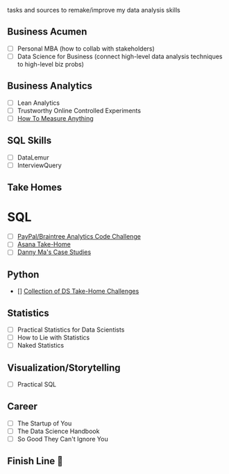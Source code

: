 tasks and sources to remake/improve my data analysis skills

## Business Acumen
- [ ] Personal MBA (how to collab with stakeholders)
- [ ] Data Science for Business (connect high-level data analysis techniques to high-level biz probs)

## Business Analytics
- [ ] Lean Analytics
- [ ] Trustworthy Online Controlled Experiments
- [ ] [How To Measure Anything](https://www.professionalwargaming.co.uk/HowToMeasureAnythingEd2DouglasWHubbard.pdf)

## SQL Skills
- [ ] DataLemur
- [ ] InterviewQuery

## Take Homes
# SQL
- [ ] [PayPal/Braintree Analytics Code Challenge](https://github.com/AlexanderConnelly/BrainTree_SQL_Coding_Challenge_Data_Analyst)
- [ ] [Asana Take-Home](https://github.com/danamkaplan/asana_takehome)
- [ ] [Danny Ma's Case Studies](https://8weeksqlchallenge.com/getting-started/)

## Python
- [] [Collection of DS Take-Home Challenges](https://github.com/JifuZhao/DS-Take-Home)

## Statistics
- [ ] Practical Statistics for Data Scientists
- [ ] How to Lie with Statistics
- [ ] Naked Statistics

## Visualization/Storytelling
- [ ] Practical SQL

## Career
- [ ] The Startup of You
- [ ] The Data Science Handbook
- [ ] So Good They Can't Ignore You

## Finish Line 🎉
